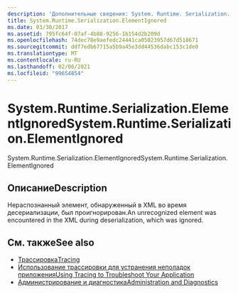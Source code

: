 ```yaml
---
description: 'Дополнительные сведения: System. Runtime. Serialization. Елементигноред'
title: System.Runtime.Serialization.ElementIgnored
ms.date: 03/30/2017
ms.assetid: 795fc64f-07af-4b88-9256-1b154d2b209d
ms.openlocfilehash: 74dec78e9aefedc24441ca05023957d67d518671
ms.sourcegitcommit: ddf7edb67715a5b9a45e3dd44536dabc153c1de0
ms.translationtype: MT
ms.contentlocale: ru-RU
ms.lasthandoff: 02/06/2021
ms.locfileid: "99654854"
---
```

# <a name="systemruntimeserializationelementignored"></a><span data-ttu-id="508a4-103">System.Runtime.Serialization.ElementIgnored</span><span class="sxs-lookup"><span data-stu-id="508a4-103">System.Runtime.Serialization.ElementIgnored</span></span>

<span data-ttu-id="508a4-104">System.Runtime.Serialization.ElementIgnored</span><span class="sxs-lookup"><span data-stu-id="508a4-104">System.Runtime.Serialization.ElementIgnored</span></span>  
  
## <a name="description"></a><span data-ttu-id="508a4-105">Описание</span><span class="sxs-lookup"><span data-stu-id="508a4-105">Description</span></span>  

 <span data-ttu-id="508a4-106">Нераспознанный элемент, обнаруженный в XML во время десериализации, был проигнорирован.</span><span class="sxs-lookup"><span data-stu-id="508a4-106">An unrecognized element was encountered in the XML during deserialization, which was ignored.</span></span>  
  
## <a name="see-also"></a><span data-ttu-id="508a4-107">См. также</span><span class="sxs-lookup"><span data-stu-id="508a4-107">See also</span></span>

- [<span data-ttu-id="508a4-108">Трассировка</span><span class="sxs-lookup"><span data-stu-id="508a4-108">Tracing</span></span>](index.md)
- [<span data-ttu-id="508a4-109">Использование трассировки для устранения неполадок приложения</span><span class="sxs-lookup"><span data-stu-id="508a4-109">Using Tracing to Troubleshoot Your Application</span></span>](using-tracing-to-troubleshoot-your-application.md)
- [<span data-ttu-id="508a4-110">Администрирование и диагностика</span><span class="sxs-lookup"><span data-stu-id="508a4-110">Administration and Diagnostics</span></span>](../index.md)
